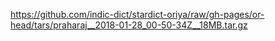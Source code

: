 https://github.com/indic-dict/stardict-oriya/raw/gh-pages/or-head/tars/praharaj__2018-01-28_00-50-34Z__18MB.tar.gz

